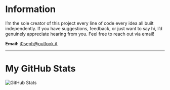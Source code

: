 # Information

I’m the sole creator of this project every line of code every idea all built independently. If you have suggestions, feedback, or just want to say hi, I’d genuinely appreciate hearing from you. Feel free to reach out via email!

**Email:** [j0seph@outlook.it](mailto:j0seph@outlook.it)

---

# My GitHub Stats

![GitHub Stats](https://github-profile-trophy.vercel.app/?username=j3oe)

